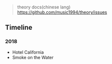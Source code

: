 > theory docs(chinese lang) https://github.com/music1994/theory/issues

## Timeline

### 2018
* Hotel California
* Smoke on the Water
